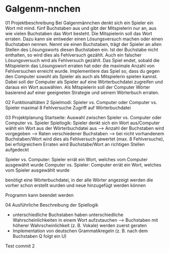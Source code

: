 # Galgenm-nnchen
01 Projektbeschreibung
Bei Galgenmännchen denkt sich ein Spieler ein Wort mit mind. fünf Buchstaben aus und gibt der Mitspielerin nur an, aus wie vielen Buchstaben das Wort besteht. Die Mitspielerin soll das Wort erraten. Dazu kann sie entweder einen Lösungsversuch machen oder einen Buchstaben nennen.
Nennt sie einen Buchstaben, trägt der Spieler an allen Stellen des Lösungsworts diesen Buchstaben ein. Ist der Buchstabe nicht enthalten, so wird dies als Fehlversuch gezählt. Auch ein falscher Lösungsversuch wird als Fehlversuch gezählt. Das Spiel endet, sobald die Mitspielerin das Lösungswort erraten hat oder die maximale Anzahl von Fehlversuchen erreicht wurde.
Implementiere das Spiel so, dass du gegen den Computer sowohl als Spieler als auch als Mitspielerin spielen kannst. Dabei soll der Computer als Spieler auf eine Wörterbuchdatei zugreifen und daraus ein Wort auswählen. Als Mitspielerin soll der Computer Wörter basierend auf einer geeigneten Strategie und seinem Wörterbuch erraten.

02 Funktionalitäten
2 Spielmodi: Spieler vs. Computer oder Computer vs. Spieler
maximal 8 Fehlversuche
Zugriff auf Wörterbuchdatei

03 Projektplanung
Startseite: Auswahl zwischen Spieler vs. Computer oder Computer vs. Spieler
Spiellogik: Spieler denkt sich ein Wort aus/Computer wählt ein Wort aus der Wörterbuchdatei aus --> Anzahl der Buchstaben wird vorgegeben --> Raten verschiedener Buchstaben --> bei nicht vorhandenem Buchstaben/Wort wird dies als Fehlversuch gewertet (max. 8 Fehlversuche), bei erfolgreichem Erraten wird Buchstabe/Wort an richtigen Stellen aufgedeckt

Spieler vs. Computer: Spieler errät ein Wort, welches vom Computer ausgewählt wurde
Computer vs. Spieler: Computer errät ein Wort, welches vom Spieler ausgewählt wurde

benötigt eine Wörterbuchdatei, in der alle Wörter angezeigt werden die vorher schon erstellt wurden und neue hinzugefügt werden können

Programm kann beendet werden

04 Ausführliche Beschreibung der Spiellogik
- unterschiedliche Buchstaben haben unterschiedliche Wahrscheinlichkeiten in einem Wort aufzutauchen --> Buchstaben mit höherer Wahrscheinlichkeit (z. B. Vokale) werden zuerst geraten
- Implementation von deutschen Grammatikregeln (z. B. nach dem Buchstaben Q folgt ein U)


Test commit 2
